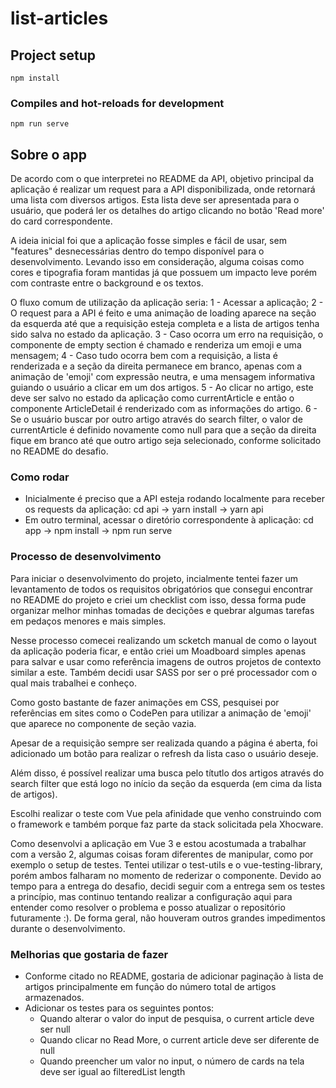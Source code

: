 # list-articles

## Project setup
```
npm install
```

### Compiles and hot-reloads for development
```
npm run serve
```

## Sobre o app

De acordo com o que interpretei no README da API, objetivo principal da aplicação é realizar um request para a API disponibilizada, onde retornará uma lista com diversos artigos. Esta lista deve ser apresentada para o usuário, que poderá ler os detalhes do artigo clicando no botão 'Read more' do card correspondente. 

A ideia inicial foi que a aplicação fosse simples e fácil de usar, sem "features" desnecessárias dentro do tempo disponível para o desenvolvimento. Levando isso em consideração, alguma coisas como cores e tipografia foram mantidas já que possuem um impacto leve porém com contraste entre o background e os textos.

O fluxo comum de utilização da aplicação seria:
1 - Acessar a aplicação;
2 - O request para a API é feito e uma animação de loading aparece na seção da esquerda até que a requisição esteja completa e a lista de artigos tenha sido salva no estado da aplicação.
3 - Caso ocorra um erro na requisição, o componente de empty section é chamado e renderiza um emoji e uma mensagem;
4 - Caso tudo ocorra bem com a requisição, a lista é renderizada e a seção da direita permanece em branco, apenas com a animação de 'emoji' com expressão neutra, e uma mensagem informativa guiando o usuário a clicar em um dos artigos.
5 - Ao clicar no artigo, este deve ser salvo no estado da aplicação como currentArticle e então o componente ArticleDetail é renderizado com as informações do artigo.
6 - Se o usuário buscar por outro artigo através do search filter, o valor de currentArticle é definido novamente como null para que a seção da direita fique em branco até que outro artigo seja selecionado, conforme solicitado no README do desafio.

### Como rodar

- Inicialmente é preciso que a API esteja rodando localmente para receber os requests da aplicação:
    cd api -> yarn install -> yarn api
- Em outro terminal, acessar o diretório correspondente à aplicação:
    cd app -> npm install -> npm run serve

### Processo de desenvolvimento

Para iniciar o desenvolvimento do projeto, incialmente tentei fazer um levantamento de todos os requisitos obrigatórios que consegui encontrar no README do projeto e criei um checklist com isso, dessa forma pude organizar melhor minhas tomadas de decições e quebrar algumas tarefas em pedaços menores e mais simples. 

Nesse processo comecei realizando um scketch manual de como o layout da aplicação poderia ficar, e então criei um Moadboard simples apenas para salvar e usar como referência imagens de outros projetos de contexto similar a este. Também decidi usar SASS por ser o pré processador com o qual mais trabalhei e conheço.

Como gosto bastante de fazer animações em CSS, pesquisei por referências em sites como o CodePen para utilizar a animação de 'emoji' que aparece no componente de seção vazia.

Apesar de a requisição sempre ser realizada quando a página é aberta, foi adicionado um botão para realizar o refresh da lista caso o usuário deseje. 

Além disso, é possível realizar uma busca pelo títutlo dos artigos através do search filter que está logo no início da seção da esquerda (em cima da lista de artigos).

Escolhi realizar o teste com Vue pela afinidade que venho construindo com o framework e também porque faz parte da stack solicitada pela Xhocware. 

Como desenvolvi a aplicação em Vue 3 e estou acostumada a trabalhar com a versão 2, algumas coisas foram diferentes de manipular, como por exemplo o setup de testes. Tentei utilizar o test-utils e o vue-testing-library, porém ambos falharam no momento de rederizar o componente. Devido ao tempo para a entrega do desafio, decidi seguir com a entrega sem os testes a princípio, mas continuo tentando realizar a configuração aqui para entender como resolver o problema e posso atualizar o repositório futuramente :). De forma geral, não houveram outros grandes impedimentos durante o desenvolvimento.

### Melhorias que gostaria de fazer

- Conforme citado no README, gostaria de adicionar paginação à lista de artigos principalmente em função do número total de artigos armazenados.
- Adicionar os testes para os seguintes pontos:
    - Quando alterar o valor do input de pesquisa, o current article deve ser null
    - Quando clicar no Read More, o current article deve ser diferente de null
    - Quando preencher um valor no input, o número de cards na tela deve ser igual ao filteredList length